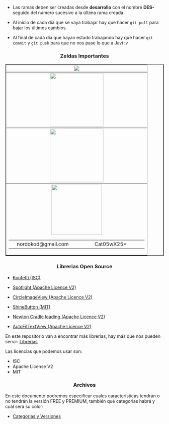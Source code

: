
* Las ramas deben ser creadas desde **desarrollo** con el nombre **DES-** seguido del número sucesivo a la última rama creada.

* Al inicio de cada día que se vaya trabajar hay que hacer `git pull` para bajar los últimos cambios.

* Al final de cada día que hayan estado trabajando hay que hacer `git commit` y `git push` para que no nos pase lo que a Javi :v


<h3 align="center">Zeldas Importantes</h3>

<table align="center" border="2" width="600px">
	<!-- ASANA -->
	<tr>
		<td align="center">
			<a href="https://app.asana.com/0/994194906355846/994194906355846" target="_blank">
		          <img src="https://upload.wikimedia.org/wikipedia/commons/thumb/3/3b/Asana_logo.svg/105px-Asana_logo.svg.png">
	        </a>
		</td>
	</tr>
	<!-- FIREBASE -->
	<tr>
		<td align="center">
			<a href="https://console.firebase.google.com/u/3/project/nordoscio/overview" target="_blank">
		          <img width="170px" src="https://firebase.google.com/_static/3aadba8ea3/images/firebase/lockup.png?hl=es-419">
	        </a>
		</td>
	</tr>
	<!-- GOOGLE PLAY -->
	<tr>
		<td align="center">
			<a href="https://xnxx.com" target="_blank">
		          <img width="170px" src="https://www.gstatic.com/android/market_images/web/play_prism_hlock_2x.png">
	        </a>
		</td>
	</tr>
	<!-- GMAIL -->
	<tr>
		<td align="center">
			<a href="https://gmail.com" target="_blank">
		          <img width="160px" src="https://ssl.gstatic.com/ui/v1/icons/mail/rfr/logo_gmail_lockup_light_2x.png">
	        </a>
	        <table width="400px">
	        <tr>
	        <td align="center" width="200px">
	        nordokod@gmail.com
	        </td>
	         <td align="center" width="200px">
	        Cat05wX25*
	        </td>
	        </tr>
			</table>
		</td>
	</tr>
</table>

<h3 align="center">Librerias Open Source</h3>

* [Konfetti (ISC)](https://github.com/DanielMartinus/konfetti)

* [Spotlight (Apache Licence V2)](https://github.com/TakuSemba/Spotlight)

* [CircleImageView (Apache Licence V2)](https://github.com/hdodenhof/CircleImageView)

* [ShineButton (MIT)](https://github.com/ChadCSong/ShineButton)

* [Newton Cradle loading (Apache Licence V2)](https://github.com/yankai-victor/Loading)

* [AutoFitTextView (Apache Licence V2)](https://github.com/grantland/android-autofittextview)

En este repositorio van a encontrar más librerias, hay más que nos pueden servir: 
[Librerias](https://github.com/wasabeef/awesome-android-ui)

Las licencias que podemos usar son:
*  ISC
*  Apache License V2
*  MIT

<h3 align="center">Archivos</h3>
En este documento podremos especificar cuales caracteristicas tendrán o no tendrán la versión FREE y PREMIUM, también qué categorias habrá y cuál será su color:

* [Categorias y Versiones](https://docs.google.com/document/d/1hL3w2boLS-jKNIpPk_PpA0v3Q2RoGQVAI5t3Sxo1Xoc/edit?usp=sharing)
